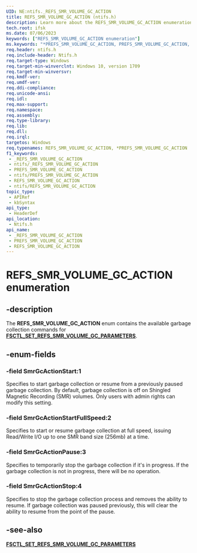 ```yaml
---
UID: NE:ntifs._REFS_SMR_VOLUME_GC_ACTION
title: REFS_SMR_VOLUME_GC_ACTION (ntifs.h)
description: Learn more about the REFS_SMR_VOLUME_GC_ACTION enumeration.
tech.root: ifsk
ms.date: 07/06/2023
keywords: ["REFS_SMR_VOLUME_GC_ACTION enumeration"]
ms.keywords: "*PREFS_SMR_VOLUME_GC_ACTION, PREFS_SMR_VOLUME_GC_ACTION, REFS_SMR_VOLUME_GC_ACTION, SmrGcActionPause, SmrGcActionStart, SmrGcActionStartFullSpeed, SmrGcActionStop, _REFS_SMR_VOLUME_GC_ACTION, ifsk.refs_smr_volume_gc_action, ntifs/PREFS_SMR_VOLUME_GC_ACTION, ntifs/REFS_SMR_VOLUME_GC_ACTION, ntifs/SmrGcActionPause, ntifs/SmrGcActionStart, ntifs/SmrGcActionStartFullSpeed, ntifs/SmrGcActionStop"
req.header: ntifs.h
req.include-header: Ntifs.h
req.target-type: Windows
req.target-min-winverclnt: Windows 10, version 1709
req.target-min-winversvr: 
req.kmdf-ver: 
req.umdf-ver: 
req.ddi-compliance: 
req.unicode-ansi: 
req.idl: 
req.max-support: 
req.namespace: 
req.assembly: 
req.type-library: 
req.lib: 
req.dll: 
req.irql: 
targetos: Windows
req.typenames: REFS_SMR_VOLUME_GC_ACTION, *PREFS_SMR_VOLUME_GC_ACTION
f1_keywords:
 - _REFS_SMR_VOLUME_GC_ACTION
 - ntifs/_REFS_SMR_VOLUME_GC_ACTION
 - PREFS_SMR_VOLUME_GC_ACTION
 - ntifs/PREFS_SMR_VOLUME_GC_ACTION
 - REFS_SMR_VOLUME_GC_ACTION
 - ntifs/REFS_SMR_VOLUME_GC_ACTION
topic_type:
 - APIRef
 - kbSyntax
api_type:
 - HeaderDef
api_location:
 - Ntifs.h
api_name:
 - _REFS_SMR_VOLUME_GC_ACTION
 - PREFS_SMR_VOLUME_GC_ACTION
 - REFS_SMR_VOLUME_GC_ACTION
---
```


# REFS_SMR_VOLUME_GC_ACTION enumeration

## -description

The **REFS_SMR_VOLUME_GC_ACTION** enum contains the available garbage collection commands for [**FSCTL_SET_REFS_SMR_VOLUME_GC_PARAMETERS**](/windows-hardware/drivers/ifs/fsctl-set-refs-smr-volume-gc-parameters).

## -enum-fields

### -field SmrGcActionStart:1

Specifies to start garbage collection or resume from a previously paused garbage collection. By default, garbage collection is off on Shingled Magnetic Recording (SMR) volumes.  Only users with admin rights can modify this setting.

### -field SmrGcActionStartFullSpeed:2

Specifies to start or resume garbage collection at full speed, issuing Read/Write I/O up to one SMR band size (256mb) at a time.

### -field SmrGcActionPause:3

Specifies to temporarily stop the garbage collection if it's in progress.  If the garbage collection is not in progress, there will be no operation.

### -field SmrGcActionStop:4

Specifies to stop the garbage collection process and removes the ability to resume.  If garbage collection was paused previously, this will clear the ability to resume from the point of the pause.

## -see-also

[**FSCTL_SET_REFS_SMR_VOLUME_GC_PARAMETERS**](/windows-hardware/drivers/ifs/fsctl-set-refs-smr-volume-gc-parameters)
